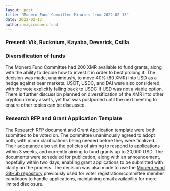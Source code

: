 ```yaml
---
layout: post
title: "Monero Fund Committee Minutes from 2022-02-13"
date: 2022-02-13
author: magicmonerofund
---
```


### Present: Vik, Rucknium, Kayaba, Deverick, Csilla

### Diversification of funds

The Monero Fund Committee had 200 XMR available to fund grants, along with the ability to decide how to invest it in order to best prolong it. The decision was made, unanimously, to move 40% (80 XMR) into USD as a hedge against bear markets. USDT, USDC, and DAI were also considered, with the vote explicitly falling back to USDC if USD was not a viable option. There is further discussion planned on diversification of the XMR into other cryptocurrency assets, yet that was postponed until the next meeting to ensure other topics can be discussed.

### Research RFP and Grant Application Template

The Research RFP document and Grant Application template were both submitted to be voted on. The committee unanimously agreed to adopt both, with minor clarifications being needed before they were finalized. Their adoptance also set the policies of aiming to respond to applications within 3 weeks, and currently aiming to fund grants up to 20,000 USD. The documents were scheduled for publication, along with an announcement, hopefully within two days, enabling grant applications to be submitted with clarity on the process. The decision was also made to use the [Monero Fund GitHub repository](https://github.com/MAGICGrants/Monero-Fund) previously used for voter registration/committee member candidacy to handle applications, maintaining email availability for more limited disclosure.
